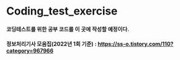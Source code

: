 # Coding_test_exercise
#### 코딩테스트를 위한 공부 코드를 이 곳에 작성할 예정이다.
#### 정보처리기사 모음집(2022년 1회 기준) : https://ss-o.tistory.com/110?category=967966
